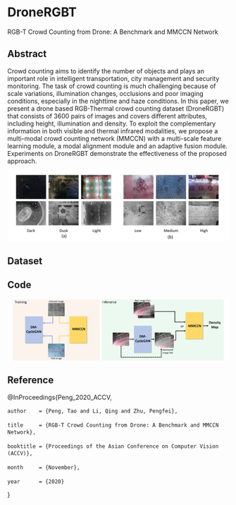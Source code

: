 # DroneRGBT
RGB-T Crowd Counting from Drone: A Benchmark and MMCCN Network

## Abstract
Crowd counting aims to identify the number of objects and plays an important role in intelligent transportation, city management and security monitoring. The task of crowd counting is  much challenging  because of scale variations, illumination changes, occlusions and poor imaging conditions, especially in the nighttime and haze conditions.
In this paper, we present a drone based RGB-Thermal crowd counting dataset (DroneRGBT) that consists of 3600 pairs of images and covers different attributes, including height, illumination and density. To exploit the complementary information in both visible and thermal infrared modalities, we propose a multi-modal crowd counting network (MMCCN) with a multi-scale feature learning module, a modal alignment module and an adaptive fusion module. Experiments on DroneRGBT demonstrate the effectiveness of the proposed approach. 

![VisDrone](https://github.com/VisDrone/DroneRGBT/blob/main/dataset.jpg)

## Dataset






## Code
![VisDrone](https://github.com/VisDrone/DroneRGBT/blob/main/pipeline.jpg)




## Reference
@InProceedings{Peng_2020_ACCV,
    
    author    = {Peng, Tao and Li, Qing and Zhu, Pengfei},
    
    title     = {RGB-T Crowd Counting from Drone: A Benchmark and MMCCN Network},
    
    booktitle = {Proceedings of the Asian Conference on Computer Vision (ACCV)},
    
    month     = {November},
    
    year      = {2020}
}
